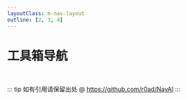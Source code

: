 ```yaml
---
layoutClass: m-nav-layout
outline: [2, 3, 4]
---
```


<script setup>
import { NAV_DATA } from './data'
</script>
<style src="./index.scss"></style>

# 工具箱导航

<MNavLinks v-for="{title, items} in NAV_DATA" :title="title" :items="items"/>

<br />

::: tip
如有引用请保留出处 @ <https://github.com/r0ad/NavAI>
:::

